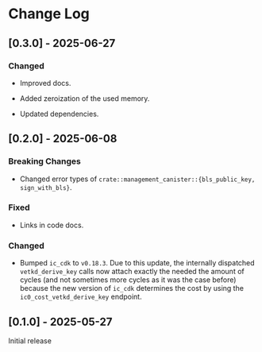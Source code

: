 # Change Log

## [0.3.0] - 2025-06-27

### Changed

- Improved docs.

- Added zeroization of the used memory.

- Updated dependencies.

## [0.2.0] - 2025-06-08

### Breaking Changes
- Changed error types of `crate::management_canister::{bls_public_key, sign_with_bls}`.

### Fixed
- Links in code docs.

### Changed
- Bumped `ic_cdk` to `v0.18.3`. Due to this update, the internally dispatched `vetkd_derive_key` calls now attach exactly the needed the amount of cycles (and not sometimes more cycles as it was the case before) because the new version of `ic_cdk` determines the cost by using the `ic0_cost_vetkd_derive_key` endpoint.

## [0.1.0] - 2025-05-27

Initial release